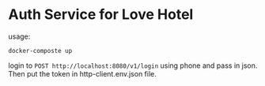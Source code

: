 # Auth Service for Love Hotel

usage:
```shell
docker-composte up
```

login to `POST http://localhost:8080/v1/login` using phone and pass in json.
Then put the token in http-client.env.json file.